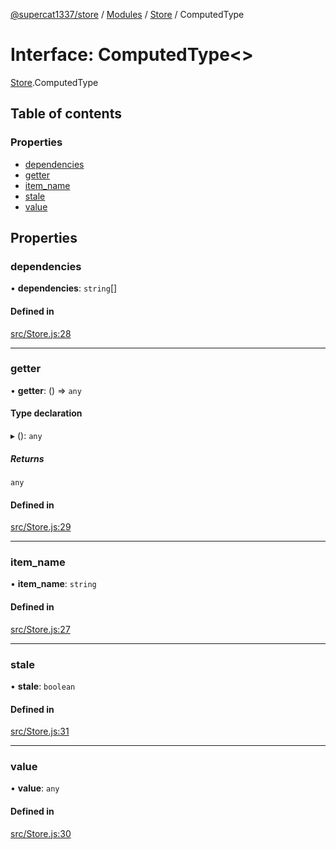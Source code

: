 [@supercat1337/store](../README.md) / [Modules](../modules.md) / [Store](../modules/Store.md) / ComputedType

# Interface: ComputedType\<\>

[Store](../modules/Store.md).ComputedType

## Table of contents

### Properties

- [dependencies](Store.ComputedType.md#dependencies)
- [getter](Store.ComputedType.md#getter)
- [item\_name](Store.ComputedType.md#item_name)
- [stale](Store.ComputedType.md#stale)
- [value](Store.ComputedType.md#value)

## Properties

### dependencies

• **dependencies**: `string`[]

#### Defined in

[src/Store.js:28](https://github.com/supercat911/store/blob/b4bf59eee75c36911e4b4bce8b19bb05b373858d/src/Store.js#L28)

___

### getter

• **getter**: () => `any`

#### Type declaration

▸ (): `any`

##### Returns

`any`

#### Defined in

[src/Store.js:29](https://github.com/supercat911/store/blob/b4bf59eee75c36911e4b4bce8b19bb05b373858d/src/Store.js#L29)

___

### item\_name

• **item\_name**: `string`

#### Defined in

[src/Store.js:27](https://github.com/supercat911/store/blob/b4bf59eee75c36911e4b4bce8b19bb05b373858d/src/Store.js#L27)

___

### stale

• **stale**: `boolean`

#### Defined in

[src/Store.js:31](https://github.com/supercat911/store/blob/b4bf59eee75c36911e4b4bce8b19bb05b373858d/src/Store.js#L31)

___

### value

• **value**: `any`

#### Defined in

[src/Store.js:30](https://github.com/supercat911/store/blob/b4bf59eee75c36911e4b4bce8b19bb05b373858d/src/Store.js#L30)
